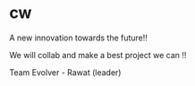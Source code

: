 # cw
A new innovation towards the future!!


We will collab and make a best project we can !!

Team Evolver - Rawat (leader)
